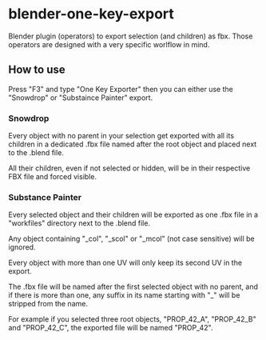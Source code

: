# blender-one-key-export
Blender plugin (operators) to export selection (and children) as fbx.
Those operators are designed with a very specific worlflow in mind.


## How to use

Press "F3" and type "One Key Exporter" then you can either use the "Snowdrop" or "Substaince Painter" export.

### Snowdrop

Every object with no parent in your selection get exported with all its children in a dedicated .fbx file named after the root object and placed next to the .blend file.

All their children, even if not selected or hidden, will be in their respective FBX file and forced visible.

### Substance Painter

Every selected object and their children will be exported as one .fbx file in a "workfiles" directory next to the .blend file.

Any object containing "_col", "_scol" or "_mcol" (not case sensitive) will be ignored.

Every object with more than one UV will only keep its second UV in the export.

The .fbx file will be named after the first selected object with no parent, and if there is more than one, any suffix in its name starting with "_" will be stripped from the name.

For example if you selected three root objects, "PROP_42_A", "PROP_42_B" and "PROP_42_C", the exported file will be named "PROP_42".
